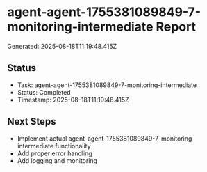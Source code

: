 # agent-agent-1755381089849-7-monitoring-intermediate Report

Generated: 2025-08-18T11:19:48.415Z

## Status
- Task: agent-agent-1755381089849-7-monitoring-intermediate
- Status: Completed
- Timestamp: 2025-08-18T11:19:48.415Z

## Next Steps
- Implement actual agent-agent-1755381089849-7-monitoring-intermediate functionality
- Add proper error handling
- Add logging and monitoring
